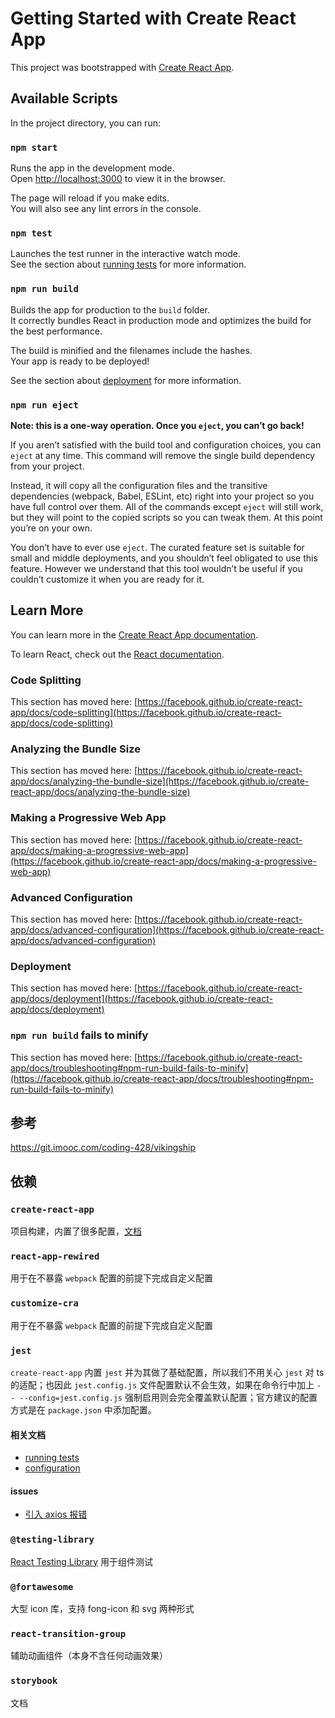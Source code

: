 # Getting Started with Create React App

This project was bootstrapped with [Create React App](https://github.com/facebook/create-react-app).

## Available Scripts

In the project directory, you can run:

### `npm start`

Runs the app in the development mode.\
Open [http://localhost:3000](http://localhost:3000) to view it in the browser.

The page will reload if you make edits.\
You will also see any lint errors in the console.

### `npm test`

Launches the test runner in the interactive watch mode.\
See the section about [running tests](https://facebook.github.io/create-react-app/docs/running-tests) for more information.

### `npm run build`

Builds the app for production to the `build` folder.\
It correctly bundles React in production mode and optimizes the build for the best performance.

The build is minified and the filenames include the hashes.\
Your app is ready to be deployed!

See the section about [deployment](https://facebook.github.io/create-react-app/docs/deployment) for more information.

### `npm run eject`

**Note: this is a one-way operation. Once you `eject`, you can’t go back!**

If you aren’t satisfied with the build tool and configuration choices, you can `eject` at any time. This command will remove the single build dependency from your project.

Instead, it will copy all the configuration files and the transitive dependencies (webpack, Babel, ESLint, etc) right into your project so you have full control over them. All of the commands except `eject` will still work, but they will point to the copied scripts so you can tweak them. At this point you’re on your own.

You don’t have to ever use `eject`. The curated feature set is suitable for small and middle deployments, and you shouldn’t feel obligated to use this feature. However we understand that this tool wouldn’t be useful if you couldn’t customize it when you are ready for it.

## Learn More

You can learn more in the [Create React App documentation](https://facebook.github.io/create-react-app/docs/getting-started).

To learn React, check out the [React documentation](https://reactjs.org/).

### Code Splitting

This section has moved here: [https://facebook.github.io/create-react-app/docs/code-splitting](https://facebook.github.io/create-react-app/docs/code-splitting)

### Analyzing the Bundle Size

This section has moved here: [https://facebook.github.io/create-react-app/docs/analyzing-the-bundle-size](https://facebook.github.io/create-react-app/docs/analyzing-the-bundle-size)

### Making a Progressive Web App

This section has moved here: [https://facebook.github.io/create-react-app/docs/making-a-progressive-web-app](https://facebook.github.io/create-react-app/docs/making-a-progressive-web-app)

### Advanced Configuration

This section has moved here: [https://facebook.github.io/create-react-app/docs/advanced-configuration](https://facebook.github.io/create-react-app/docs/advanced-configuration)

### Deployment

This section has moved here: [https://facebook.github.io/create-react-app/docs/deployment](https://facebook.github.io/create-react-app/docs/deployment)

### `npm run build` fails to minify

This section has moved here: [https://facebook.github.io/create-react-app/docs/troubleshooting#npm-run-build-fails-to-minify](https://facebook.github.io/create-react-app/docs/troubleshooting#npm-run-build-fails-to-minify)

## 参考

https://git.imooc.com/coding-428/vikingship

## 依赖

### `create-react-app`

项目构建，内置了很多配置，[文档](https://create-react-app.bootcss.com/docs/getting-started)

### `react-app-rewired`

用于在不暴露 `webpack` 配置的前提下完成自定义配置

### `customize-cra`

用于在不暴露 `webpack` 配置的前提下完成自定义配置

### `jest`

`create-react-app` 内置 `jest` 并为其做了基础配置，所以我们不用关心 `jest` 对 ts 的适配；也因此 `jest.config.js` 文件配置默认不会生效，如果在命令行中加上 `-- --config=jest.config.js` 强制启用则会完全覆盖默认配置；官方建议的配置方式是在 `package.json` 中添加配置。

#### 相关文档

- [running tests](https://create-react-app.dev/docs/running-tests)
- [configuration](https://create-react-app.dev/docs/running-tests/#configuration)

#### issues

- [引入 axios 报错](https://stackoverflow.com/questions/73958968/cannot-use-import-statement-outside-a-module-with-axios)

### `@testing-library`

[React Testing Library](https://create-react-app.dev/docs/running-tests/#react-testing-library)
用于组件测试

### `@fortawesome`

大型 icon 库，支持 fong-icon 和 svg 两种形式

### `react-transition-group`

辅助动画组件（本身不含任何动画效果）

### `storybook`

文档
